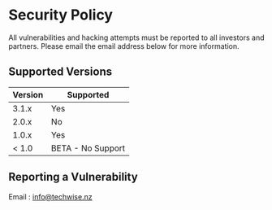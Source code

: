 # Security Policy
All vulnerabilities and hacking attempts must be reported to all investors and partners. Please email the email address below for more information.

## Supported Versions

| Version | Supported          |
| ------- | ------------------ |
| 3.1.x   | Yes | LTS          |
| 2.0.x   | No | No Support    |
| 1.0.x   | Yes | LTS          |
| < 1.0   | BETA - No Support  |

## Reporting a Vulnerability

Email : info@techwise.nz

